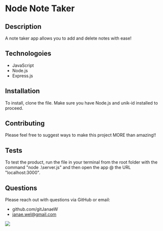# Node Note Taker
    
## Description

A note taker app allows you to add and delete notes with ease!

## Technologoies
- JavaScript
- Node.js
- Express.js

## Installation

To install, clone the file. Make sure you have Node.js and unik-id installed to proceed.

## Contributing

Please feel free to suggest ways to make this project MORE than amazing!!

## Tests

To test the product, run the file in your terminal from the root folder with the command "node .\server.js" and then open the app @ the URL "localhost:3000".

## Questions

Please reach out with questions via GitHub or email:
- github.com/gitJanaeW
- janae.wel@gmail.com

![](./public/assets/images/READMEdemo.gif)